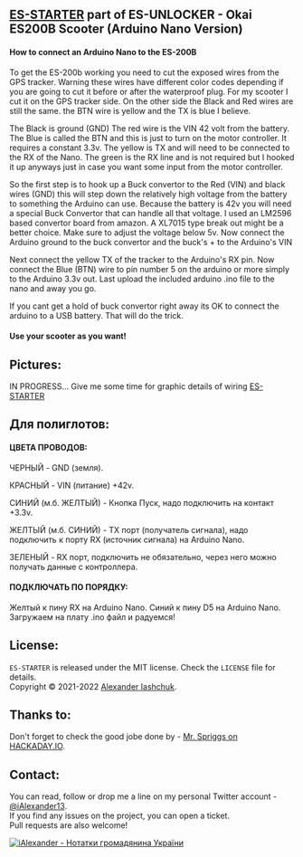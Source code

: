 ## [ES-STARTER](http://iashchuk.com) part of ES-UNLOCKER - Okai ES200B Scooter (Arduino Nano Version)

#### How to connect an Arduino Nano to the ES-200B
To get the ES-200b working you need to cut the exposed wires from the GPS tracker. Warning these wires have different color codes depending if you are going to cut it before or after the waterproof plug. For my scooter I cut it on the GPS tracker side. On the other side the Black and Red wires are still the same. the BTN wire is yellow and the TX is blue I believe.

The Black is ground (GND) The red wire is the VIN 42 volt from the battery. The Blue is called the BTN and this is just to turn on the motor controller. It requires a constant 3.3v. The yellow is TX and will need to be connected to the RX of the Nano. The green is the RX line and is not required but I hooked it up anyways just in case you want some input from the motor controller.

So the first step is to hook up a Buck convertor to the Red (VIN) and black wires (GND) this will step down the relatively high voltage from the battery to something the Arduino can use. Because the battery is 42v you will need a special Buck Convertor that can handle all that voltage. I used an LM2596 based convertor board from amazon. A XL7015 type break out might be a better choice. Make sure to adjust the voltage below 5v.  Now connect the Arduino ground to the buck convertor and the buck's + to the Arduino's VIN

Next connect the yellow TX of the tracker to the Arduino's RX pin. Now connect the Blue (BTN) wire to pin number 5 on the arduino or more simply to the Arduino 3.3v out. Last upload the included arduino .ino file to the nano and away you go. 

If you cant get a hold of buck convertor right away its OK to connect the arduino to a USB battery. That will do the trick.
#### Use your scooter as you want!

## <a name="pictures">Pictures:</a>

IN PROGRESS... Give me some time for graphic details of wiring [ES-STARTER](http://kyivapp.com)

## <a name="dickheads">Для полиглотов:</a>

#### ЦВЕТА ПРОВОДОВ:
ЧЕРНЫЙ - GND (земля).

КРАСНЫЙ - VIN (питание) +42v.

СИНИЙ (м.б. ЖЕЛТЫЙ) - Кнопка Пуск, надо подключить на контакт +3.3v.

ЖЕЛТЫЙ (м.б. СИНИЙ) - TX порт (получатель сигнала), надо подключить к порту RX (источник сигнала) на Arduino Nano.

ЗЕЛЕНЫЙ - RX порт, подключить не обязательно, через него можно получать данные с контроллера.

#### ПОДКЛЮЧАТЬ ПО ПОРЯДКУ:
Желтый к пину RX на Arduino Nano. Синий к пину D5 на Arduino Nano. Загружаем на плату .ino файл и радуемся!

## <a name="license">License:</a>

```ES-STARTER``` is released under the MIT license. Check the ```LICENSE``` file for details.  
Copyright © 2021-2022 <a href="http://iashchuk.com">Alexander Iashchuk</a>.

## <a name="thanks">Thanks to:</a>

Don't forget to check the good jobe done by - [Mr. Spriggs on HACKADAY.IO](https://hackaday.io/project/168667-es-200-electric-scooter-unlocker).

## <a name="contact">Contact:</a>

You can read, follow or drop me a line on my personal Twitter account - [@iAlexander13](https://twitter.com/iAlexander13).  
If you find any issues on the project, you can open a ticket.  
Pull requests are also welcome!

[![iAlexander - Нотатки громадянина України](https://raw.githubusercontent.com/iAlexander/Homepok/master/Footer.jpg)](https://twitter.com/iAlexander13)
